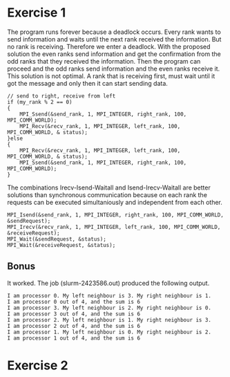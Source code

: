 # Exercise 1
The program runs forever because a deadlock occurs. Every rank wants to send information and waits until the next rank received the information. But no rank is receiving. Therefore we enter a deadlock. With the proposed solution the even ranks send information and get the confirmation from the odd ranks that they received the information. Then the program can proceed and the odd ranks send information and the even ranks receive it. This solution is not optimal. A rank that is receiving first, must wait until it got the message and only then it can start sending data.

    // send to right, receive from left
    if (my_rank % 2 == 0)
    {
        MPI_Ssend(&send_rank, 1, MPI_INTEGER, right_rank, 100, MPI_COMM_WORLD);
        MPI_Recv(&recv_rank, 1, MPI_INTEGER, left_rank, 100, MPI_COMM_WORLD, & status);
    }else
    {
        MPI_Recv(&recv_rank, 1, MPI_INTEGER, left_rank, 100, MPI_COMM_WORLD, & status);
        MPI_Ssend(&send_rank, 1, MPI_INTEGER, right_rank, 100, MPI_COMM_WORLD);
    }

The combinations Irecv-Isend-Waitall and Isend-Irecv-Waitall are better solutions than synchronous communication because on each rank the requests can be executed simultaniously and independent from each other.

    MPI_Isend(&send_rank, 1, MPI_INTEGER, right_rank, 100, MPI_COMM_WORLD, &sendRequest);
    MPI_Irecv(&recv_rank, 1, MPI_INTEGER, left_rank, 100, MPI_COMM_WORLD, &receiveRequest);
    MPI_Wait(&sendRequest, &status);
    MPI_Wait(&receiveRequest, &status);

## Bonus
It worked. The job (slurm-2423586.out) produced the following output.

    I am processor 0. My left neighbour is 3. My right neighbour is 1.
    I am processor 0 out of 4, and the sum is 6
    I am processor 3. My left neighbour is 2. My right neighbour is 0.
    I am processor 3 out of 4, and the sum is 6
    I am processor 2. My left neighbour is 1. My right neighbour is 3.
    I am processor 2 out of 4, and the sum is 6
    I am processor 1. My left neighbour is 0. My right neighbour is 2.
    I am processor 1 out of 4, and the sum is 6

# Exercise 2